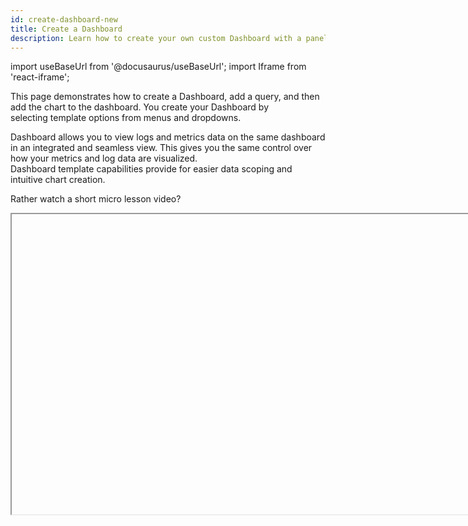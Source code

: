 ```yaml
---
id: create-dashboard-new
title: Create a Dashboard
description: Learn how to create your own custom Dashboard with a panel and query, then customize a chart and add the chart to the dashboard.
---
```


import useBaseUrl from '@docusaurus/useBaseUrl';
import Iframe from 'react-iframe';

This page demonstrates how to create a Dashboard, add a query, and then add the chart to the dashboard. You create your Dashboard by selecting template options from menus and dropdowns.

Dashboard allows you to view logs and metrics data on the same dashboard in an integrated and seamless view. This gives you the same control over how your metrics and log data are visualized. Dashboard template capabilities provide for easier data scoping and intuitive chart creation.

Rather watch a short micro lesson video?

<Iframe url="https://www.youtube.com/embed/A-O_E-NbxN8"
        width="854px"
        height="480px"
        id="myId"
        className="video-container"
        display="initial"
        position="relative"
        allow="accelerometer; clipboard-write; encrypted-media; gyroscope; picture-in-picture"
        allowfullscreen
        />


## Dashboard AutoSave

When you rename or add a panel to a dashboard it is automatically saved in your Sumo Logic Personal folder. Likewise, ongoing changes and additions to the dashboard are saved. This ensures the integrity of your work and prevents any loss due to unforeseen interruptions or outages.

## Create a Dashboard

There are two ways to create a **Dashboard**, either by using the following method, or by creating it directly from the [Log Search page](#log-search-page) or [Metrics page](#metrics-page). Panels and customized charts will be added in later steps.

1.  <!--Kanso [**Classic UI**](/docs/get-started/sumo-logic-ui/). Kanso-->  Click the **+ New** button at the top of the screen and select **Dashboard**. <!--Kanso <br/>[**New UI**](/docs/get-started/sumo-logic-ui-new/). In the main Sumo Logic menu, select **Dashboards > New Dashboard**. You can also click the **Go To...** menu at the top of the screen and select **New Dashboard**.  Kanso-->
1. Select the Dashboard text field at the top of the window and enter a unique name for your new dashboard.<br/>

## Add a panel  

Now that you have created a new Dashboard, you can populate it with panels that visually display your data. This task shows you how to add a panel to your new dashboard and customize the display.

To add a panel to a new Dashboard, do the following:

1. Select a panel type by clicking the corresponding icon.<br/><img src={useBaseUrl('/img/dashboards-new/create-dashboard-new/panel-types.png')} alt="panel types" style={{border: '1px solid gray'}} width="600" />
1. You are prompted to provide a query.

See [Choosing a panel type](/docs/dashboards/panels) for details.

## Add queries

You can create Log and Metric queries on the same panel.

### Log Query

Enter your aggregate [search query](/docs/search/search-query-language/group-aggregate-operators) in the input field and press enter. A few important things to note are:

* Only search results that have been aggregated using a group or aggregate operator can be charted. See [Group or Aggregate Operators](/docs/search/search-query-language/group-aggregate-operators) for a list. 
* By default, the query builder is set to **Logs**. 
* Joining log queries in a separate query is not supported.<br/><img src={useBaseUrl('/img/dashboards-new/create-dashboard-new/Add-log-query.png')} alt="Add log query" style={{border: '1px solid gray'}} width="800" />

### Metrics Query

Click the left-most dropdown option and select **Metrics**. You should be familiar with the basics of creating [metrics queries](/docs/metrics/metrics-queries) to ensure successful results. By default, the query builder is set to **Logs**.

To create a metrics query utilize the [Metrics Explorer](../metrics/metrics-queries/metrics-explorer.md).

### Multiple Query

To add another query to a panel click the plus **+** icon on the last query row. Each query is assigned a letter for reference.<br/><img src={useBaseUrl('/img/dashboards-new/create-dashboard-new/add-query.png')} alt="add query" style={{border: '1px solid gray'}} width="800" />

## Modify Chart

You can customize a chart on a dashboard panel in a variety of ways. To include changing the chart type to analyze the data in another format. See [Modify a Chart](./panels/modify-chart.md) for details on all the available options.

## Add to Dashboard

Click the **Add to Dashboard** button on the top right of the window to add the panel to your dashboard.  <br/><img src={useBaseUrl('/img/dashboards-new/create-dashboard-new/Add-to-Dashboard-button.png')} alt="Add to Dashboard button" style={{border: '1px solid gray'}} width="300" />

That's it, start using your Dashboard.  

## Delete a Panel

You can delete a panel that you no longer need.

1. Go to the Dashboard in Sumo Logic that has the panel you want to delete.
1. Hover the cursor over the **Details** icon to display the pop-up menu.<br/><img src={useBaseUrl('/img/dashboards-new/panels/delete-panel/details-option.png')} alt="details option" style={{border: '1px solid gray'}} width="700" />
1. Select **Delete**.<br/><img src={useBaseUrl('/img/dashboards-new/panels/delete-panel/delete-a-panel.png')} alt="delete a panel" style={{border: '1px solid gray'}} width="700" />

## Log Search page

To create a Dashboard from the [Log Search page](/docs/search):

1. From the Log Search page click the **Add to Dashboard** button on the Aggregates tab after running your aggregate query you want to add to a Dashboard panel.<br/><img src={useBaseUrl('/img/dashboards-new/create-dashboard-new/Add-to-dashboard-new-logs.png')} alt="Add to dashboard new logs" style={{border: '1px solid gray'}} width="700" />
1. In the **Add Panel to Dashboard** window provide a **Panel Title** and a name for the **Dashboard**. Once the name is entered you will have an option to select **Create New Dashboard** with your name. Select that option.<br/><img src={useBaseUrl('/img/dashboards-new/create-dashboard-new/Enter-dashboard-new-name-logs.png')} alt="Enter dashboard new name logs" style={{border: '1px solid gray'}} width="400" />
1. In the updated window toggle the **Create as Dashboard** option.<br/><img src={useBaseUrl('/img/dashboards-new/create-dashboard-new/Create-new-dashboard-new-from-search-page.png')} alt="Create new dashboard new from search page" style={{border: '1px solid gray'}} width="400" />
1. Click **Add** and your new Dashboard is created.

## Metrics page

To create a Dashboard from the [Metrics page](/docs/metrics/metrics-queries):

1. From the Metrics page click the **Add to Dashboard** button on the [Metrics Explorer](../metrics/metrics-queries/metrics-explorer.md).<br/><img src={useBaseUrl('/img/dashboards-new/create-dashboard-new/metrics-explorer-add-to-dashboard.png')} alt="metrics explorer add to dashboard" style={{border: '1px solid gray'}} width="800" />
1. In the **Add Panel to Dashboard** window provide a **Panel Title** and a name for the **Dashboard**. Once the name is entered you will have an option to select **Create New Dashboard** with your name. Select that option.<br/><img src={useBaseUrl('/img/dashboards-new/create-dashboard-new/Enter-dashboard-new-name-logs.png')} alt="Enter dashboard new name logs" style={{border: '1px solid gray'}} width="400" />
1. In the updated window toggle the **Create as Dashboard** option.<br/><img src={useBaseUrl('/img/dashboards-new/create-dashboard-new/Create-new-dashboard-new-from-search-page.png')} alt="Create new dashboard new from search page" style={{border: '1px solid gray'}} width="400" />
1. Click **Add** and your new Dashboard is created.
